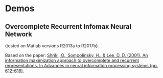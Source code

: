 # Demos

## Overcomplete Recurrent Infomax Neural Network

(tested on Matlab versions R2013a to R2017b). 

Based on the paper: [Shriki, O., Sompolinsky, H., & Lee, D. D. (2001). An information maximization approach to overcomplete and recurrent representations. In Advances in neural information processing systems (pp. 612-618).](http://papers.nips.cc/paper/1863-an-information-maximization-approach-to-overcomplete-and-recurrent-representations)

